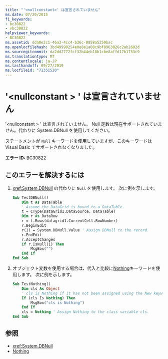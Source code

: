 ```yaml
---
title: "'<nullconstant>' は宣言されていません"
ms.date: 07/20/2015
f1_keywords:
- bc30822
- vbc30822
helpviewer_keywords:
- BC30822
ms.assetid: dda0e2c1-46a3-4cc4-b36c-0858a5259bac
ms.openlocfilehash: 3bd49990254e0e8e1a08c9bf8963826c2ab2602d
ms.sourcegitcommit: da2dd2772fcf32b44eb18b1cbe8affd17b1753c9
ms.translationtype: MT
ms.contentlocale: ja-JP
ms.lasthandoff: 09/27/2019
ms.locfileid: "71351520"
---
```

# <a name="nullconstant-is-not-declared"></a>'\<nullconstant > ' は宣言されていません
'\<nullconstant > ' は宣言されていません。 Null 定数は現在サポートされていません。代わりに System.DBNull を使用してください。  
  
 ステートメントが `Null` キーワードを使用していますが、このキーワードは Visual Basic でサポートされなくなりました。  
  
 **エラー ID:** BC30822  
  
## <a name="to-correct-this-error"></a>このエラーを解決するには  
  
1. <xref:System.DBNull> の代わりに `Null` を使用します。 次に例を示します。  
  
    ```vb  
    Sub TestDBNull()  
        Dim t As DataTable  
        ' Assume the DataGrid is bound to a DataTable.  
        t = CType(DataGrid1.DataSource, DataTable)  
        Dim r As DataRow  
        r = t.Rows(datagrid1.CurrentCell.RowNumber)  
        r.BeginEdit  
        r(1) = System.DBNull.Value ' Assign DBNull to the record.  
        r.EndEdit  
        r.AcceptChanges  
        If r.IsNull(1) Then  
            MsgBox("")  
        End If  
    End Sub  
    ```  
  
2. オブジェクト変数を使用する場合は、代入と比較に[Nothing](../../visual-basic/language-reference/nothing.md)キーワードを使用します。 次に例を示します。  
  
    ```vb  
    Sub TestNothing()  
        Dim cls As Object  
        ' cls is Nothing if it has not been assigned using the New keyword.  
        If (cls Is Nothing) Then  
            MsgBox("cls is Nothing")  
        End If  
        cls = Nothing ' Assign Nothing to the class variable cls.  
    End Sub  
    ```  
  
## <a name="see-also"></a>参照

- <xref:System.DBNull>
- [Nothing](../../visual-basic/language-reference/nothing.md)
